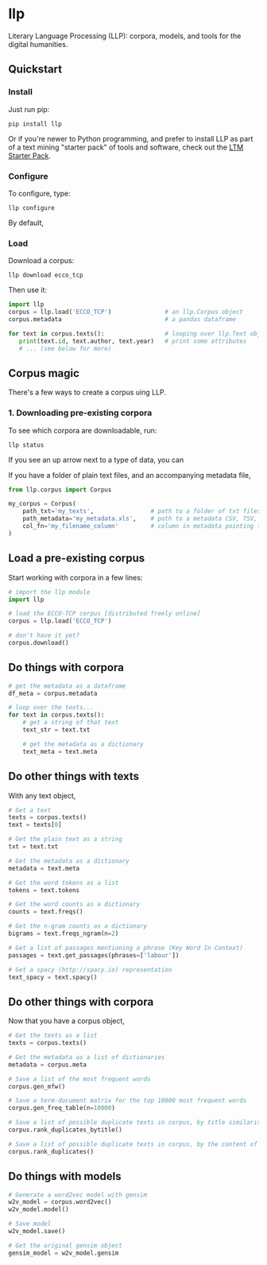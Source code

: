 # llp

Literary Language Processing (LLP): corpora, models, and tools for the digital humanities.

## Quickstart

### Install

Just run pip:

```
pip install llp
```

Or if you're newer to Python programming, and prefer to install LLP as part of a text mining "starter pack" of tools and software, check out the [LTM Starter Pack](ltm-starterpack).

### Configure

To configure, type:

```
llp configure
```

By default,

### Load

Download a corpus:

```
llp download ecco_tcp
```

Then use it:

```python
import llp
corpus = llp.load('ECCO_TCP')               # an llp.Corpus object
corpus.metadata                             # a pandas dataframe

for text in corpus.texts():                 # looping over llp.Text objects
   print(text.id, text.author, text.year)   # print some attributes
   # ... (see below for more)
```


## Corpus magic

There's a few ways to create a corpus uing LLP.

### 1. Downloading pre-existing corpora

To see which corpora are downloadable, run:

```
llp status
```

If you see an up arrow next to a type of data, you can 



If you have a folder of plain text files, and an accompanying metadata file,

```python
from llp.corpus import Corpus

my_corpus = Corpus(
	path_txt='my_texts',                # path to a folder of txt files
	path_metadata='my_metadata.xls',    # path to a metadata CSV, TSV, XLS, XLSX file
	col_fn='my_filename_column'         # column in metadata pointing to txt file (relative to `path_txt`)
)
```


## Load a pre-existing corpus

Start working with corpora in a few lines:

```python
# import the llp module
import llp

# load the ECCO-TCP corpus [distributed freely online]
corpus = llp.load('ECCO_TCP')

# don't have it yet?
corpus.download()
```

## Do things with corpora

```python
# get the metadata as a dataframe
df_meta = corpus.metadata

# loop over the texts...
for text in corpus.texts():
    # get a string of that text
    text_str = text.txt

    # get the metadata as a dictionary
    text_meta = text.meta

```



## Do other things with texts

With any text object,

```python
# Get a text
texts = corpus.texts()
text = texts[0]

# Get the plain text as a string
txt = text.txt

# Get the metadata as a dictionary
metadata = text.meta

# Get the word tokens as a list
tokens = text.tokens

# Get the word counts as a dictionary
counts = text.freqs()

# Get the n-gram counts as a dictionary
bigrams = text.freqs_ngram(n=2)

# Get a list of passages mentioning a phrase (Key Word In Context)
passages = text.get_passages(phrases=['labour'])

# Get a spacy (http://spacy.io) representation
text_spacy = text.spacy()
```




## Do other things with corpora

Now that you have a corpus object,

```python
# Get the texts as a list
texts = corpus.texts()

# Get the metadata as a list of dictionaries
metadata = corpus.meta

# Save a list of the most frequent words
corpus.gen_mfw()

# Save a term-document matrix for the top 10000 most frequent words
corpus.gen_freq_table(n=10000)

# Save a list of possible duplicate texts in corpus, by title similarity
corpus.rank_duplicates_bytitle()

# Save a list of possible duplicate texts in corpus, by the content of the text (MinHash)
corpus.rank_duplicates()
```





## Do things with models

```python
# Generate a word2vec model with gensim
w2v_model = corpus.word2vec()
w2v_model.model()

# Save model
w2v_model.save()

# Get the original gensim object
gensim_model = w2v_model.gensim
```
